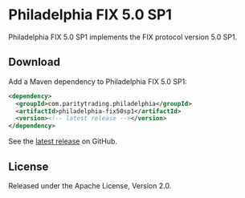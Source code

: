 Philadelphia FIX 5.0 SP1
=========================

Philadelphia FIX 5.0 SP1 implements the FIX protocol version 5.0 SP1.


Download
--------

Add a Maven dependency to Philadelphia FIX 5.0 SP1:

```xml
<dependency>
  <groupId>com.paritytrading.philadelphia</groupId>
  <artifactId>philadelphia-fix50sp1</artifactId>
  <version><!-- latest release --></version>
</dependency>
```

See the [latest release][] on GitHub.

  [latest release]: https://github.com/paritytrading/philadelphia/releases/latest


License
-------

Released under the Apache License, Version 2.0.
